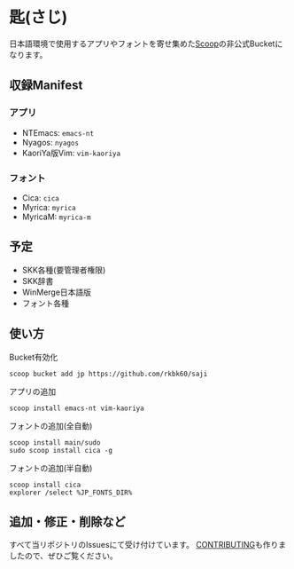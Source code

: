 # 匙(さじ)

日本語環境で使用するアプリやフォントを寄せ集めた[Scoop](https://github.com/lukesampson/scoop)の非公式Bucketになります。

## 収録Manifest

### アプリ
- NTEmacs: `emacs-nt`
- Nyagos: `nyagos`
- KaoriYa版Vim: `vim-kaoriya`

### フォント
- Cica: `cica`
- Myrica: `myrica`
- MyricaM: `myrica-m`

## 予定

- SKK各種(要管理者権限)
- SKK辞書
- WinMerge日本語版
- フォント各種

## 使い方

Bucket有効化
```
scoop bucket add jp https://github.com/rkbk60/saji
```

アプリの追加
```
scoop install emacs-nt vim-kaoriya
```

フォントの追加(全自動)
```
scoop install main/sudo
sudo scoop install cica -g
```

フォントの追加(半自動)
```
scoop install cica
explorer /select %JP_FONTS_DIR%
```

## 追加・修正・削除など

すべて当リポジトリのIssuesにて受け付けています。
[CONTRIBUTING](https:github.com/rkbk60/saji/blob/master/CONTRIBUTING.md)も作りましたので、ぜひご覧ください。